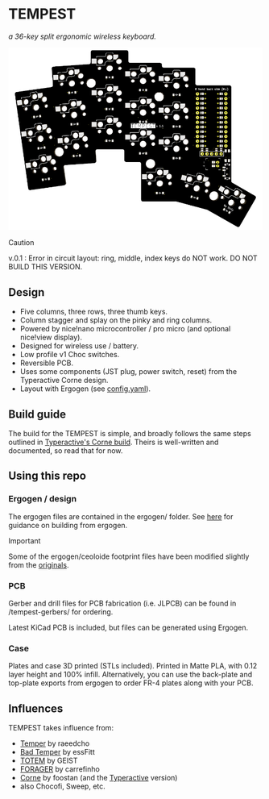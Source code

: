 # TEMPEST

_a 36-key split ergonomic wireless keyboard._

![TEMPEST Image](/tempest-pcb-v1-1.png)

> [!CAUTION]
> v.0.1 : Error in circuit layout: ring, middle, index keys do NOT work. DO NOT BUILD THIS VERSION.

## Design

- Five columns, three rows, three thumb keys.
- Column stagger and splay on the pinky and ring columns.
- Powered by nice!nano microcontroller / pro micro (and optional nice!view display).
- Designed for wireless use / battery.
- Low profile v1 Choc switches.
- Reversible PCB.
- Uses some components (JST plug, power switch, reset) from the Typeractive Corne design.
- Layout with Ergogen (see [config.yaml](./ergogen/config.yaml)).

## Build guide

The build for the TEMPEST is simple, and broadly follows the same steps outlined in [Typeractive's Corne build](https://docs.typeractive.xyz/build-guides/corne-wireless). Theirs is well-written and documented, so read that for now.

## Using this repo

### Ergogen / design

The ergogen files are contained in the ergogen/ folder. See [here](https://docs.ergogen.xyz/usage) for guidance on building from ergogen.

> [!IMPORTANT]
> Some of the ergogen/ceoloide footprint files have been modified slightly from the [originals](https://github.com/ceoloide/ergogen-footprints).

### PCB
Gerber and drill files for PCB fabrication (i.e. JLPCB) can be found in /tempest-gerbers/ for ordering.

Latest KiCad PCB is included, but files can be generated using Ergogen.

### Case
Plates and case 3D printed (STLs included). Printed in Matte PLA, with 0.12 layer height and 100% infill.
Alternatively, you can use the back-plate and top-plate exports from ergogen to order FR-4 plates along with your PCB.

## Influences

TEMPEST takes influence from:

- [Temper](https://github.com/raeedcho/temper) by raeedcho
- [Bad Temper](https://github.com/essFitt/Bad-Temper/tree/main) by essFitt
- [TOTEM](https://github.com/GEIGEIGEIST/TOTEM) by GEIST
- [FORAGER](https://github.com/carrefinho/forager) by carrefinho
- [Corne](https://github.com/foostan/crkbd) by foostan (and the [Typeractive](https://typeractive.xyz/) version)
- also Chocofi, Sweep, etc.